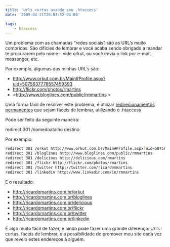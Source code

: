 ```yaml
---
title: 'Urls curtas usando seu .htaccess'
date: '2009-04-21T20:03:52-04:00'

tags:
    - htaccess
---
```


Um problema com as chamadas “redes sociais” são as URL’s muito compridas. São difícies de lembrar e você acaba sendo obrigado a mandar te procurarem pelo nome – vide orkut, ou você envia o link por e-mail, messenger, etc.

Por exemplo, algumas das minhas URL’s são:

- <http://www.orkut.com.br/Main#Profile.aspx?uid=5075637778557459393>
- <http://flickr.com/photos/rmartins>
- <http://www.bloglines.com/public/rmmartins >

Uma forma fácil de resolver este problema, é utilizar [redirecionamentos](http://en.wikipedia.org/wiki/301_redirect)[ permanentes](http://en.wikipedia.org/wiki/301_redirect) que sejam fáceis de lembrar, utilizando o .htaccess

Pode ser feito da seguinte maneira:

redirect 301 /nomedoatalho destino

Por exemplo:

```bash
redirect 301 /orkut http://www.orkut.com.br/Main#Profile.aspx?uid=5075637778557459393
redirect 301 /bloglines http://www.bloglines.com/public/rmmartins
redirect 301 /delicious http://delicious.com/rmartins
redirect 301 /flickr http://flickr.com/photos/rmartins
redirect 301 /twitter http://twitter.com/ricardommartins
redirect 301 /linkedin http://www.linkedin.com/in/rmmartins
```

E o resultado:

- <http://ricardomartins.com.br/orkut>
- <http://ricardomartins.com.br/bloglines>
- <http://ricardomartins.com.br/delicious>
- <http://ricardomartins.com.br/flickr>
- <http://ricardomartins.com.br/twitter>
- <http://ricardomartins.com.br/linkedin>

É algo muito fácil de fazer, e ainda pode fazer uma grande diferença: Url’s curtas, fáceis de lembrar, e a possibilidade de promover meu site cada vez que revelo estes endereços à alguém.

